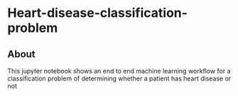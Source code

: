 # Heart-disease-classification-problem
## About
This jupyter notebook shows an end to end machine learning workflow for a classification problem of determining whether a patient has heart disease or not
